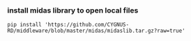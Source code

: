 ### install midas library to open local files

    pip install 'https://github.com/CYGNUS-RD/middleware/blob/master/midas/midaslib.tar.gz?raw=true'
